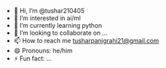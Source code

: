 - 👋 Hi, I’m @tushar210405
- 👀 I’m interested in ai/ml
- 🌱 I’m currently learning python
- 💞️ I’m looking to collaborate on ...
- 📫 How to reach me tusharpanigrahi21@gmail.com
- 😄 Pronouns: he/him
- ⚡ Fun fact: ...

<!---
tushar210405/tushar210405 is a ✨ special ✨ repository because its `README.md` (this file) appears on your GitHub profile.
You can click the Preview link to take a look at your changes.
--->
